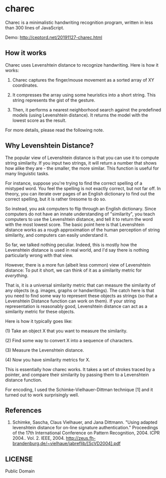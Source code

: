 charec
======

Charec is a minimalistic handwriting recognition program, written
in less than 300 lines of JavaScript.

Demo: http://ceptord.net/20191127-charec.html

How it works
------------

Charec uses Levenshtein distance to recognize handwriting. Here
is how it works:

 1. Charec captures the finger/mouse movement as a sorted array
    of XY coordinates.

 2. It compresses the array using some heuristics into a short
    string. This string represents the gist of the gesture.

 3. Then, it performs a nearest neighborhood search against the
    predefined models (using Levenshtein distance). It returns the
    model with the lowest score as the result.

For more details, please read the following note.

Why Levenshtein Distance?
-------------------------

The popular view of Levenshtein distance is that you can use it
to compute string similarity. If you input two strings, it will
return a number that shows how alike they are - the smaller, the
more similar. This function is useful for many linguistic tasks.

For instance, suppose you're trying to find the correct spelling
of a mistyped word. You feel the spelling is not exactly correct,
but not far off. In theory, you can iterate over pages of an
English dictionary to find out the correct spelling, but it is
rather tiresome to do so.

So instead, you ask computers to flip through an English dictionary.
Since computers do not have an innate understanding of "similarity",
you teach computers to use the Levenshtein distance, and tell it to
return the word with the most lowest score. The basic point here is
that Levenshtein distance works as a rough approximation of the
human perception of string similarity, and computers can easily
understand it.

So far, we talked nothing peculiar. Indeed, this is mostly how the
Levenshtein distance is used in real world, and I'd say there is
nothing particularly wrong with that view.

However, there is a more fun (albeit less common) view of
Levenshtein distance: To put it short, we can think of it as a
similarity metric for _everything_.

That is, it is a universal similarity metric that can measure the
similarity of any objects (e.g. images, graphs or handwritings).
The catch here is that you need to find some way to represent these
objects as strings (so that a Levenshtein Distance function can
work on them). If your string representation is reasonably good,
Levenshtein distance can act as a similarity metric for these
objects.

Here is how it typically goes like:

 (1) Take an object X that you want to measure the similarity.

 (2) Find some way to convert X into a sequence of characters.

 (3) Measure the Levenshtein distance.

 (4) Now you have similarity metrics for X.

This is essentially how charec works. It takes a set of strokes
traced by a pointer, and compare their similarity by passing them
to a Levenshtein distance function.

For encoding, I used the Schimke-Vielhauer-Dittman technique [1]
and it turned out to work surprisingly well.

References
----------

 1. Schimke, Sascha, Claus Vielhauer, and Jana Dittmann. "Using
    adapted levenshtein distance for on-line signature
    authentication." Proceedings of the 17th International
    Conference on Pattern Recognition, 2004. ICPR 2004.. Vol. 2.
    IEEE, 2004.
    http://zeus.fh-brandenburg.de/~vielhaue/jabreflib/[ScVD2004].pdf

LICENSE
-------

Public Domain
